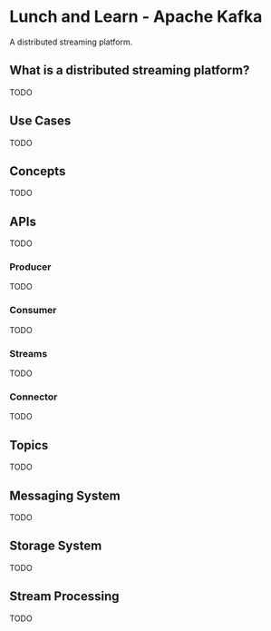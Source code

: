 # Lunch and Learn - Apache Kafka
A distributed streaming platform.

## What is a distributed streaming platform?
TODO

## Use Cases
TODO

## Concepts
TODO

## APIs
TODO

### Producer
TODO

### Consumer
TODO

### Streams
TODO

### Connector
TODO

## Topics
TODO

## Messaging System
TODO

## Storage System
TODO

## Stream Processing
TODO
